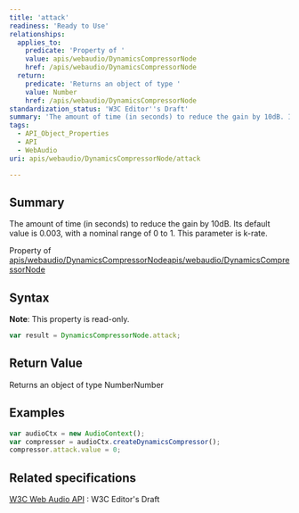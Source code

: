 ```yaml
---
title: 'attack'
readiness: 'Ready to Use'
relationships:
  applies_to:
    predicate: 'Property of '
    value: apis/webaudio/DynamicsCompressorNode
    href: /apis/webaudio/DynamicsCompressorNode
  return:
    predicate: 'Returns an object of type '
    value: Number
    href: /apis/webaudio/DynamicsCompressorNode
standardization_status: 'W3C Editor''s Draft'
summary: 'The amount of time (in seconds) to reduce the gain by 10dB. Its default value is 0.003, with a nominal range of 0 to 1. This parameter is k-rate.'
tags:
  - API_Object_Properties
  - API
  - WebAudio
uri: apis/webaudio/DynamicsCompressorNode/attack

---
```

## Summary

The amount of time (in seconds) to reduce the gain by 10dB. Its default value is 0.003, with a nominal range of 0 to 1. This parameter is k-rate.

Property of [apis/webaudio/DynamicsCompressorNode](/apis/webaudio/DynamicsCompressorNode)[apis/webaudio/DynamicsCompressorNode](/apis/webaudio/DynamicsCompressorNode)

## Syntax

**Note**: This property is read-only.

``` js
var result = DynamicsCompressorNode.attack;
```

## Return Value

Returns an object of type NumberNumber

## Examples

``` js
var audioCtx = new AudioContext();
var compressor = audioCtx.createDynamicsCompressor();
compressor.attack.value = 0;
```

## Related specifications

[W3C Web Audio API](http://webaudio.github.io/web-audio-api/)
:   W3C Editor's Draft
